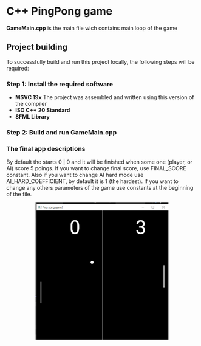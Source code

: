 # C++ PingPong game

**GameMain.cpp** is the main file wich contains main loop of the game

## Project building

To successfully build and run this project locally, the following steps will be required:

### Step 1: Install the required software

- **MSVC 19x** The project was assembled and written using this version of the compiler
- **ISO C++ 20 Standard**
- **SFML Library**

### Step 2: Build and run GameMain.cpp

### The final app descriptions

<p>
By default the starts 0 | 0 and it will be finished when some one (player, or AI) score 5 poings. If you want to change final score, use FINAL_SCORE constant. 
Also if you want to change AI hard mode use AI_HARD_COEFFICIENT, by default it is 1 (the hardest). If you want to change any others parameters of the game use constants at the beginning of the file.
</p>

<p align="center">
  <img src="Resources/PingPongFinalResult.png" width="350" title="Ping pong result">
</p>

